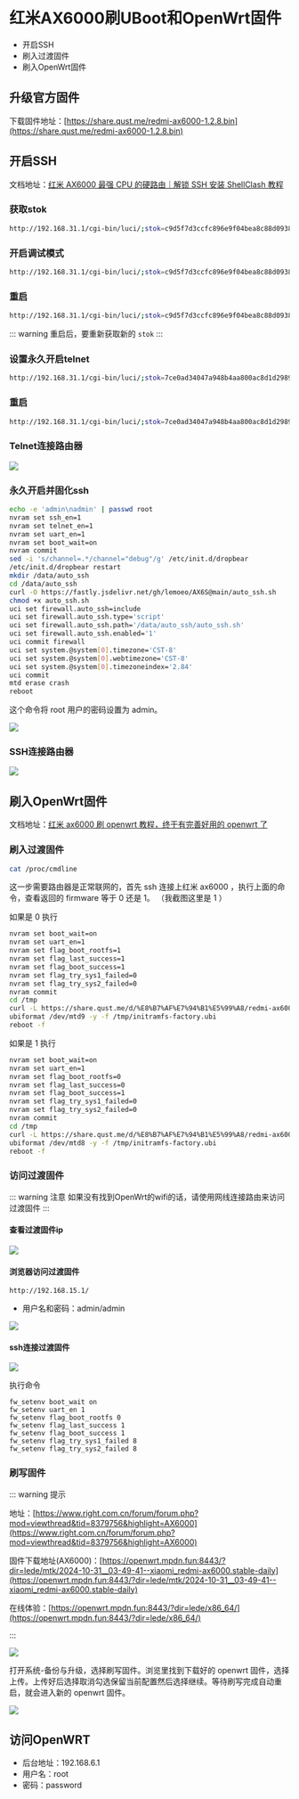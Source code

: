 # 红米AX6000刷UBoot和OpenWrt固件

* 开启SSH
* 刷入过渡固件
* 刷入OpenWrt固件

## 升级官方固件

下载固件地址：[https://share.qust.me/redmi-ax6000-1.2.8.bin](https://share.qust.me/redmi-ax6000-1.2.8.bin)

## 开启SSH

<BilibiliPlayer
  base-src="//player.bilibili.com/player.html?isOutside=true&aid=260611365&bvid=BV1Qe411T7TZ&cid=833815481&p=1"
/>

文档地址：[红米 AX6000 最强 CPU 的硬路由｜解锁 SSH 安装 ShellClash 教程](https://qust.me/post/ax6000-shellclash/)

### 获取stok

``` sh
http://192.168.31.1/cgi-bin/luci/;stok=c9d5f7d3ccfc896e9f04bea8c88d0938/web/prosetting/qos
```

### 开启调试模式

``` sh
http://192.168.31.1/cgi-bin/luci/;stok=c9d5f7d3ccfc896e9f04bea8c88d0938/api/misystem/set_sys_time?timezone=%20%27%20%3B%20zz%3D%24%28dd%20if%3D%2Fdev%2Fzero%20bs%3D1%20count%3D2%202%3E%2Fdev%2Fnull%29%20%3B%20printf%20%27%A5%5A%25c%25c%27%20%24zz%20%24zz%20%7C%20mtd%20write%20-%20crash%20%3B%20
```

### 重启

``` sh
http://192.168.31.1/cgi-bin/luci/;stok=c9d5f7d3ccfc896e9f04bea8c88d0938/api/misystem/set_sys_time?timezone=%20%27%20%3b%20reboot%20%3b%20
```

::: warning
重启后，要重新获取新的 `stok`
:::

### 设置永久开启telnet

``` sh
http://192.168.31.1/cgi-bin/luci/;stok=7ce0ad34047a948b4aa800ac8d1d2989/api/misystem/set_sys_time?timezone=%20%27%20%3B%20bdata%20set%20telnet_en%3D1%20%3B%20bdata%20set%20ssh_en%3D1%20%3B%20bdata%20set%20uart_en%3D1%20%3B%20bdata%20commit%20%3B%20
```

### 重启

``` sh
http://192.168.31.1/cgi-bin/luci/;stok=7ce0ad34047a948b4aa800ac8d1d2989/api/misystem/set_sys_time?timezone=%20%27%20%3b%20reboot%20%3b%20
```

### Telnet连接路由器

![](./telnet.png)

### 永久开启并固化ssh

``` sh
echo -e 'admin\nadmin' | passwd root
nvram set ssh_en=1
nvram set telnet_en=1
nvram set uart_en=1
nvram set boot_wait=on
nvram commit
sed -i 's/channel=.*/channel="debug"/g' /etc/init.d/dropbear
/etc/init.d/dropbear restart
mkdir /data/auto_ssh
cd /data/auto_ssh
curl -O https://fastly.jsdelivr.net/gh/lemoeo/AX6S@main/auto_ssh.sh
chmod +x auto_ssh.sh
uci set firewall.auto_ssh=include
uci set firewall.auto_ssh.type='script'
uci set firewall.auto_ssh.path='/data/auto_ssh/auto_ssh.sh'
uci set firewall.auto_ssh.enabled='1'
uci commit firewall
uci set system.@system[0].timezone='CST-8'
uci set system.@system[0].webtimezone='CST-8'
uci set system.@system[0].timezoneindex='2.84'
uci commit
mtd erase crash
reboot
```

这个命令将 root 用户的密码设置为 admin。

![](./永久开启并固化ssh.png)

### SSH连接路由器
![](./ssh.png)

## 刷入OpenWrt固件

<BilibiliPlayer
  base-src="//player.bilibili.com/player.html?isOutside=true&aid=304933810&bvid=BV1oP411F7Y2&cid=886896357&p=1"
/>

文档地址：[红米 ax6000 刷 openwrt 教程，终于有完善好用的 openwrt 了](https://qust.me/post/ax6000-openwrt/)

### 刷入过渡固件

``` sh
cat /proc/cmdline
```

这一步需要路由器是正常联网的，首先 ssh 连接上红米 ax6000 ，执行上面的命令，查看返回的 firmware 等于 0 还是 1。 （我截图这里是 1 ）

如果是 0 执行

``` sh
nvram set boot_wait=on
nvram set uart_en=1
nvram set flag_boot_rootfs=1
nvram set flag_last_success=1
nvram set flag_boot_success=1
nvram set flag_try_sys1_failed=0
nvram set flag_try_sys2_failed=0
nvram commit
cd /tmp
curl -L https://share.qust.me/d/%E8%B7%AF%E7%94%B1%E5%99%A8/redmi-ax6000/initramfs-factory.ubi -o initramfs-factory.ubi
ubiformat /dev/mtd9 -y -f /tmp/initramfs-factory.ubi
reboot -f
```

如果是 1 执行

``` sh
nvram set boot_wait=on
nvram set uart_en=1
nvram set flag_boot_rootfs=0
nvram set flag_last_success=0
nvram set flag_boot_success=1
nvram set flag_try_sys1_failed=0
nvram set flag_try_sys2_failed=0
nvram commit
cd /tmp
curl -L https://share.qust.me/d/%E8%B7%AF%E7%94%B1%E5%99%A8/redmi-ax6000/initramfs-factory.ubi -o initramfs-factory.ubi
ubiformat /dev/mtd8 -y -f /tmp/initramfs-factory.ubi
reboot -f
```

### 访问过渡固件
::: warning 注意
如果没有找到OpenWrt的wifi的话，请使用网线连接路由来访问过渡固件
:::

#### 查看过渡固件ip
![](./查看过渡固件ip.png)

#### 浏览器访问过渡固件
```
http://192.168.15.1/
```
* 用户名和密码：admin/admin

![](./访问过渡固件.png)

#### ssh连接过渡固件
![](./ssh过渡固件.png)

执行命令
```
fw_setenv boot_wait on
fw_setenv uart_en 1
fw_setenv flag_boot_rootfs 0
fw_setenv flag_last_success 1
fw_setenv flag_boot_success 1
fw_setenv flag_try_sys1_failed 8
fw_setenv flag_try_sys2_failed 8
```

### 刷写固件

::: warning 提示

地址：[https://www.right.com.cn/forum/forum.php?mod=viewthread&tid=8379756&highlight=AX6000](https://www.right.com.cn/forum/forum.php?mod=viewthread&tid=8379756&highlight=AX6000)

固件下载地址(AX6000)：[https://openwrt.mpdn.fun:8443/?dir=lede/mtk/2024-10-31__03-49-41--xiaomi_redmi-ax6000.stable-daily](https://openwrt.mpdn.fun:8443/?dir=lede/mtk/2024-10-31__03-49-41--xiaomi_redmi-ax6000.stable-daily)

在线体验：[https://openwrt.mpdn.fun:8443/?dir=lede/x86_64/](https://openwrt.mpdn.fun:8443/?dir=lede/x86_64/)

:::

![](刷写固件.png)

打开系统-备份与升级，选择刷写固件。浏览里找到下载好的 openwrt 固件，选择上传。上传好后选择取消勾选保留当前配置然后选择继续。等待刷写完成自动重启，就会进入新的 openwrt 固件。

![](写入固件中.png)

## 访问OpenWRT

* 后台地址：192.168.6.1
* 用户名：root
* 密码：password